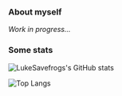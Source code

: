 ### About myself
_Work in progress..._

### Some stats
![LukeSavefrogs's GitHub stats](https://github-readme-stats.vercel.app/api?username=LukeSavefrogs&count_private=true&theme=tokyonight)


![Top Langs](https://github-readme-stats.vercel.app/api/top-langs/?username=LukeSavefrogs&langs_count=8&layout=compact&theme=tokyonight)



<!--
**LukeSavefrogs/LukeSavefrogs** is a ✨ _special_ ✨ repository because its `README.md` (this file) appears on your GitHub profile.

Here are some ideas to get you started:

- 🔭 I’m currently working on ...
- 🌱 I’m currently learning ...
- 👯 I’m looking to collaborate on ...
- 🤔 I’m looking for help with ...
- 💬 Ask me about ...
- 📫 How to reach me: ...
- 😄 Pronouns: ...
- ⚡ Fun fact: ...
-->
